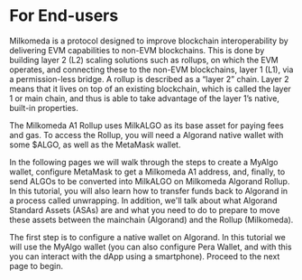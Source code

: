 # For End-users

Milkomeda is a protocol designed to improve blockchain interoperability by delivering EVM capabilities to non-EVM blockchains. This is done by building layer 2 (L2) scaling solutions such as rollups, on which the EVM operates, and connecting these to the non-EVM blockchains, layer 1 (L1), via a permission-less bridge.
A rollup is described as a “layer 2” chain. Layer 2 means that it lives on top of an existing blockchain, which is called the layer 1 or main chain, and thus is able to take advantage of the layer 1’s native, built-in properties.

The Milkomeda A1 Rollup uses MilkALGO as its base asset for paying fees and gas. To access the Rollup, you will need a Algorand native wallet with some $ALGO, as well as the MetaMask wallet.

In the following pages we will walk through the steps to create a MyAlgo wallet, configure MetaMask to get a Milkomeda A1 address, and, finally, to send ALGOs to be converted into MilkALGO on Milkomeda Algorand Rollup. In this tutorial, you will also learn how to transfer funds back to Algorand in a process called unwrapping.
In addition, we'll talk about what Algorand Standard Assets (ASAs) are and what you need to do to prepare to move these assets between the mainchain (Algorand) and the Rollup (Milkomeda).

The first step is to configure a native wallet on Algorand. In this tutorial we will use the MyAlgo wallet (you can also configure Pera Wallet, and with this you can interact with the dApp using a smartphone). Proceed to the next page to begin.
